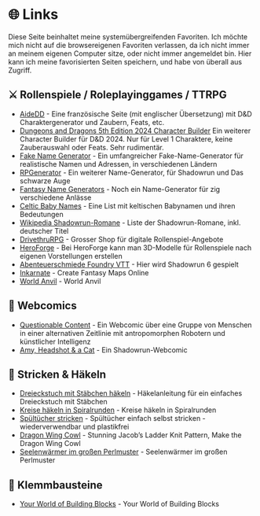 # 🌐 Links

Diese Seite beinhaltet meine systemübergreifenden Favoriten. Ich möchte mich nicht auf die browsereigenen Favoriten verlassen, da ich nicht immer an meinem eigenen Computer sitze, oder nicht immer angemeldet bin. Hier kann ich meine favorisierten Seiten speichern, und habe von überall aus Zugriff.

## ⚔️ Rollenspiele / Roleplayinggames / TTRPG

* [AideDD](https://www.aidedd.org/en/) - Eine französische Seite (mit englischer Übersetzung) mit D&D Charaktergenerator und Zaubern, Feats, etc.
* [Dungeons and Dragons 5th Edition 2024 Character Builder](https://birddie721.github.io/5e2024Builder/) Ein weiterer Character Builder für D&D 2024. Nur für Level 1 Charaktere, keine Zauberauswahl oder Feats. Sehr rudimentär.
* [Fake Name Generator](https://de.fakenamegenerator.com/) - Ein umfangreicher Fake-Name-Generator für realistische Namen und Adressen, in verschiedenen Ländern
* [RPGenerator](https://rpgenerator.net) - Ein weiterer Name-Generator, für Shadowrun und Das schwarze Auge
* [Fantasy Name Generators](https://www.fantasynamegenerators.com/) - Noch ein Name-Generator für zig verschiedene Anlässe
* [Celtic Baby Names](https://www.parents.com/celtic-baby-names-2562526) - Eine List mit keltischen Babynamen und ihren Bedeutungen
* [Wikipedia Shadowrun-Romane](https://de.wikipedia.org/wiki/Liste_der_Shadowrun-Romane) - Liste der Shadowrun-Romane, inkl. deutscher Titel
* [DrivethruRPG](https://www.drivethrurpg.com/) - Grosser Shop für digitale Rollenspiel-Angebote
* [HeroForge](https://www.heroforge.com/) - Bei HeroForge kann man 3D-Modelle für Rollenspiele nach eigenen Vorstellungen erstellen
* [Abenteuerschmiede Foundry VTT](https://foundry.rasppnp.com) - Hier wird Shadowrun 6 gespielt
* [Inkarnate](https://inkarnate.com/) - Create Fantasy Maps Online
* [World Anvil](https://www.worldanvil.com) - World Anvil


## 🤖 Webcomics

* [Questionable Content](https://www.questionablecontent.net) - Ein Webcomic über eine Gruppe von Menschen in einer alternativen Zeitlinie mit antropomorphen Robotern und künstlicher Intelligenz
* [Amy, Headshot & a Cat](https://www.shadowrun-webcomic.ch/) - Ein Shadowrun-Webcomic

## 🧶 Stricken & Häkeln

* [Dreieckstuch mit Stäbchen häkeln](https://lisibloggt.com/2018/02/21/anleitung-einfaches-dreiecks-tuch-mit-staebchen-haekeln/) - Häkelanleitung für ein einfaches Dreieckstuch mit Stäbchen
* [Kreise häkeln in Spiralrunden](https://ribbelmonster.de/kreise-haekeln-in-spiralrunden/) - Kreise häkeln in Spiralrunden
* [Spültücher stricken](https://www.smarticular.net/spueltuch-stricken-wiederverwendbar-plastikfrei/) - Spültücher einfach selbst stricken - wiederverwendbar und plastikfrei
* [Dragon Wing Cowl](https://www.jessieathome.com/knit-dragon-wing-cowl/) - Stunning Jacob’s Ladder Knit Pattern, Make the Dragon Wing Cowl
* [Seelenwärmer im großen Perlmuster](https://stricken-haekeln.de/seelenwaermer-im-grossen-perlmuster/) - Seelenwärmer im großen Perlmuster

## 🧱 Klemmbausteine

* [Your World of Building Blocks](https://yourwobb.com/) - Your World of Building Blocks
